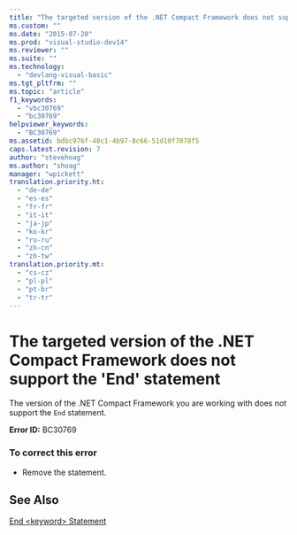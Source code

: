 ```yaml
---
title: "The targeted version of the .NET Compact Framework does not support the &#39;End&#39; statement | Microsoft Docs"
ms.custom: ""
ms.date: "2015-07-20"
ms.prod: "visual-studio-dev14"
ms.reviewer: ""
ms.suite: ""
ms.technology: 
  - "devlang-visual-basic"
ms.tgt_pltfrm: ""
ms.topic: "article"
f1_keywords: 
  - "vbc30769"
  - "bc30769"
helpviewer_keywords: 
  - "BC30769"
ms.assetid: bdbc976f-48c1-4b97-8c66-51d10f7078f5
caps.latest.revision: 7
author: "stevehoag"
ms.author: "shoag"
manager: "wpickett"
translation.priority.ht: 
  - "de-de"
  - "es-es"
  - "fr-fr"
  - "it-it"
  - "ja-jp"
  - "ko-kr"
  - "ru-ru"
  - "zh-cn"
  - "zh-tw"
translation.priority.mt: 
  - "cs-cz"
  - "pl-pl"
  - "pt-br"
  - "tr-tr"
---
```

# The targeted version of the .NET Compact Framework does not support the &#39;End&#39; statement
The version of the .NET Compact Framework you are working with does not support the `End` statement.  
  
 **Error ID:** BC30769  
  
### To correct this error  
  
-   Remove the statement.  
  
## See Also  
 [End \<keyword> Statement](../../visual-basic/language-reference/statements/end-keyword-statement.md)